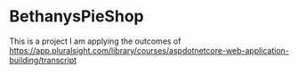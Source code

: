 # BethanysPieShop

This is a project I am applying the outcomes of https://app.pluralsight.com/library/courses/aspdotnetcore-web-application-building/transcript

